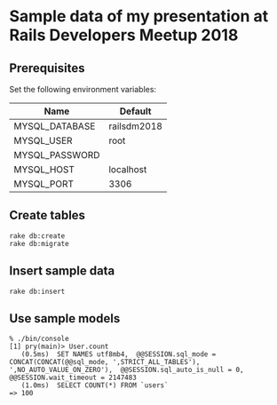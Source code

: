 # Sample data of my presentation at Rails Developers Meetup 2018

## Prerequisites

Set the following environment variables:

Name | Default
-----|----------
MYSQL_DATABASE | railsdm2018
MYSQL_USER | root
MYSQL_PASSWORD |
MYSQL_HOST | localhost
MYSQL_PORT | 3306

## Create tables

```
rake db:create
rake db:migrate
```

## Insert sample data

```
rake db:insert
```

## Use sample models

```
% ./bin/console
[1] pry(main)> User.count
   (0.5ms)  SET NAMES utf8mb4,  @@SESSION.sql_mode = CONCAT(CONCAT(@@sql_mode, ',STRICT_ALL_TABLES'), ',NO_AUTO_VALUE_ON_ZERO'),  @@SESSION.sql_auto_is_null = 0, @@SESSION.wait_timeout = 2147483
   (1.0ms)  SELECT COUNT(*) FROM `users`
=> 100
```
